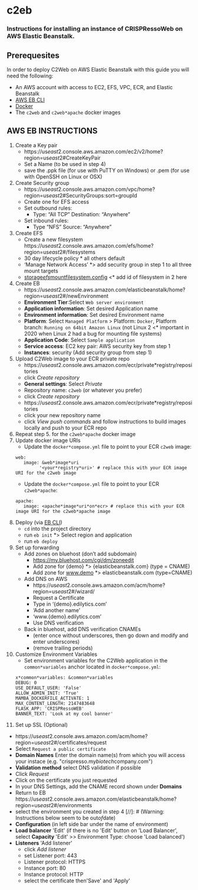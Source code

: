# c2eb

### Instructions for installing an instance of CRISPRessoWeb on AWS Elastic Beanstalk.



## Prerequesites

In order to deploy C2Web on AWS Elastic Beanstalk with this guide you will need the following:
* An AWS account with access to EC2, EFS, VPC, ECR, and Elastic Beanstalk
* [AWS EB CLI](https://docs.aws.amazon.com/elasticbeanstalk/latest/dg/eb*cli3.html)
* [Docker](https://docs.docker.com/get*docker/)
* The `c2web` and `c2web*apache` docker images

## AWS EB INSTRUCTIONS

1. Create a Key pair
   * https://us*east*2.console.aws.amazon.com/ec2/v2/home?region=us*east*2#CreateKeyPair
   * Set a Name (to be used in step 4)
   * save the .ppk file (for use with PuTTY on Windows) or .pem (for use with OpenSSH on Linux or OSX)
2. Create Security group
   * https://us*east*2.console.aws.amazon.com/vpc/home?region=us*east*2#SecurityGroups:sort=groupId
   * Create one for EFS access
   * Set outbound rules: 
      * Type: “All TCP” Destination: “Anywhere”
   * Set inbound rules:
      * Type “NFS” Source: “Anywhere”
3. Create EFS
   * Create a new filesystem https://us*east*2.console.aws.amazon.com/efs/home?region=us*east*2#/filesystems
   * 30 day lifecycle policy * all others default
   * ‘Manage Network Access’ *> add security group in step 1 to all three mount targets
   * [storage*efs*mountfilesystem.config](.ebextensions/storage*efs*mountfilesystem.config) <* add id of filesystem in 2 here
4. Create EB
   * https://us*east*2.console.aws.amazon.com/elasticbeanstalk/home?region=us*east*2#/newEnvironment
   * **Environment Tier**:Select `Web server environment`
   * **Application information**: Set desired Application name
   * **Environment information**: Set desired Environment name
   * **Platform**: Select `Managed Platform` > Platform: `Docker`, Platform branch: `Running on 64bit Amazon Linux` (not Linux 2 <* important in 2020 when Linux 2 had a bug for mounting file systems)
   * **Application Code**: Select `Sample application`
   * **Service access**: EC2 key pair: AWS security key from step 1
   * **Instances**: security (Add security group from step 1)
5. Upload C2Web image to your ECR private repo
   * https://us*east*2.console.aws.amazon.com/ecr/private*registry/repositories
   * click *Create repository*
   * **General settings**: Select *Private*
   * Repository name: `c2web` (or whatever you prefer)
   * click *Create repository*
   * https://us*east*2.console.aws.amazon.com/ecr/private*registry/repositories
   * click your new repository name
   * click *View push commands* and follow instructions to build images locally and push to your ECR repo
7. Repeat step 5. for the `c2web*apache` docker image
8. Update docker image URIs
   * Update the `docker*compose.yml` file to point to your ECR `c2web` image:
   ```
   web:
      image: &web*image*uri
            '<your*registry*uri>' # replace this with your ECR image URI for the c2web image
   ```
      * Update the `docker*compose.yml` file to point to your ECR `c2web*apache`:
   ```
   apache:
      image: <apache*image*uri*on*ecr> # replace this with your ECR image URI for the c2web*apache image
   ```
7. Deploy (via [EB CLI](https://docs.aws.amazon.com/elasticbeanstalk/latest/dg/eb*cli3.html))
   * `cd` into the project directory
   * run `eb init` *> Select region and application
   * run `eb deploy`
8. Set up forwarding
   * Add zones on bluehost (don’t add subdomain)
     * https://my.bluehost.com/cgi/dm/zoneedit
     * Add zone for {demo} *> {elasticbeanstalk.com} (type = CNAME)
     * Add zone for www.demo *> elasticbeanstalk.com (type=CNAME)
   * Add DNS on AWS
     * https://us*east*2.console.aws.amazon.com/acm/home?region=us*east*2#/wizard/
     * Request a Certificate
     * Type in ‘{demo}.edilytics.com’
     * ‘Add another name’
     * ‘www.{demo}.edilytics.com’
     * Use DNS verification
   * Back in bluehost, add DNS verification CNAMEs
     * (enter once without underscores, then go down and modify and enter underscores)
     * (remove trailing periods)
9. Customize Environment Variables
   * Set environment variables for the C2Web application in the `common*variables` anchor located in `docker*compose.yml`:
   ```
   x*common*variables: &common*variables
   DEBUG: 0
   USE_DEFAULT_USER: 'False'
   ALLOW_ADMIN_INIT: 'True'
   MAMBA_DOCKERFILE_ACTIVATE: 1
   MAX_CONTENT_LENGTH: 2147483648
   FLASK_APP: 'CRISPRessoWEB'
   BANNER_TEXT: 'Look at my cool banner'
   ```
10. Set up SSL (Optional)
   * https://us*east*2.console.aws.amazon.com/acm/home?region=us*east*2#/certificates/request
   * Select `Request a public certificate`
   * **Domain Names** Enter the domain name(s) from which you will access your instace (e.g. "crispresso.my*biotech*company.com")
   * **Validation method** select DNS validation if possible
   * Click *Request*
   * Click on the certificate you just requested
   * In your DNS Settings, add the CNAME record shown under **Domains**
   * Return to EB https://us*east*2.console.aws.amazon.com/elasticbeanstalk/home?region=us*east*2#/environments
   * select the environment you created in step 4
   [//]: # (Warning: Instructions below seem to be out*of*date)
   * **Configuration** (in left side bar under the name of environment)
   * **Load balancer** 'Edit' (if there is no 'Edit' button on 'Load Balancer', select **Capacity** 'Edit' >> Environment Type: choose 'Load balanced')
   * **Listeners** 'Add listener'
      * click *Add listener*
      * set Listener port: 443
      * Listener protocol: HTTPS
      * Instance port: 80
      * Instance protocol: HTTP
      * select the certificate then'Save' and 'Apply'